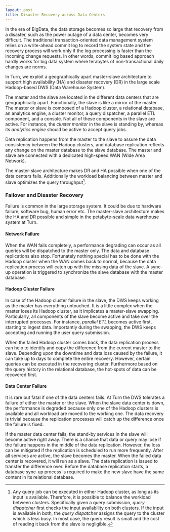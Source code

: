 ```yaml
---
layout: post
title: Disaster Recovery across Data Centers
---
```



In the era of BigData, the data storage becomes so large that recovery from a disaster, such as the power outage of a data center, becomes very difficult. The traditional transaction-oriented data management system relies on a write-ahead commit log to record the system state and the recovery process will work only if the log processing is faster than the incoming change requests. In other words, commit log based approach hardly works for big data system where terabytes of non-transactional daily changes are norms. 

In Turn, we exploit a geographically apart master-slave architecture to support high availability (HA) and disaster recovery (DR) in the large scale Hadoop-based DWS (Data Warehouse System). 

<!--
<img src="http://thinkingscale.com/public/multi-site.png" width=800x/>
-->
The master and the slave are located in the different data centers that are geographically apart. Functionally, the slave is like a mirror of the master. The master or slave is composed of a Hadoop cluster, a relational database, an analytics engine, a cluster monitor, a query dispatcher, a parallel ETL component, and a console. Not all of these components in the slave are active. For instance, the *cluster monitor* in the slave is standing by, whereas its *analytics engine* should be active to accept query jobs. 

Data replication happens from the master to the slave to assure the data consistency between the Hadoop clusters, and database replication reflects any change on the master database to the slave database. The master and slave are connected with a dedicated high-speed WAN  (Wide Area Network).  

The master-slave architecture makes DR and HA possible when one of the data centers fails. Additionally the workload balancing between master and slave optimizes the query throughput[^1]. 

### Failover and Disaster Recovery

Failure is common in the large storage system. It could be due to hardware failure, software bug, human error etc. The master-slave architecture makes the HA and DR possible and simple in the petabyte-scale data warehouse system at Turn. 

#### Network Failure

When the WAN fails completely, a performance degrading can occur as all queries will be dispatched to the master only. The data and database replications also stop. Fortunately nothing special has to be done with the Hadoop cluster when the WAN comes back to normal, because the data replication process will catch up with the missing data of the slave. A sync-up operation is triggered to synchronize the slave database with the master database. 

#### Hadoop Cluster Failure

In case of the Hadoop cluster failure in the slave, the DWS keeps working as the master has everything untouched. It is a little complex when the master loses its Hadoop cluster, as it implicates a master-slave swapping. Particularly, all components of the slave become active and take over the interrupted processes. For instance, *parallel ETL* becomes active first, starting to ingest data.  Importantly during the swapping, the DWS keeps accepting and running the user query submission. 

When the failed Hadoop cluster comes back, the data replication process can help to identify and copy the difference from the current master to the slave. Depending upon the downtime and data loss caused by the failure, it can take up to days to complete the entire recovery. However, certain queries can be executed in the recovering cluster. Furthermore based on the query history in the relational database, the hot-spots of data can be recovered first. 

#### Data Center Failure

It is rare but fatal if one of the data centers fails. At Turn the DWS tolerates a failure of either the master or the slave. When the slave data center is down, the performance is degraded because only one of the Hadoop clusters is available and all workload are moved to the working one. The data recovery is trivial because the replication processes will catch up the difference once the failure is fixed. 

If the master data center fails, the stand-by services in the slave will become active right away. There is a chance that data or query may lose if the failure happens in the middle of the data replication. However, the loss can be mitigated if the replication is scheduled to run more frequently. After all services are active, the slave becomes the master. When the failed data center is recovered, it will run as a slave. The data replication is issued to transfer the difference over. Before the database replication starts, a database sync-up process is required to make the new slave have the same content in its relational database. 


[^1]: Any query job can be executed in either Hadoop cluster, as long as its input is available. Therefore, it is possible to balance the workload between clusters. Specifically given a query submission, *query dispatcher* first checks the input availability on both clusters. If the input is available in both, the *query dispatcher* assigns the query to the cluster which is less busy. In most case, the query result is  small and the cost of reading it back from the slave is negligible.
